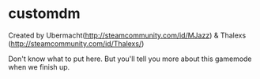 customdm
========

Created by Ubermacht(http://steamcommunity.com/id/MJazz) 
& 
Thalexs (http://steamcommunity.com/id/Thalexs/)



Don't know what to put here. But you'll tell you more about this gamemode when we finish up.
